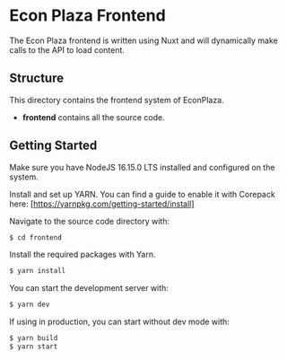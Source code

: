 # Econ Plaza Frontend

The Econ Plaza frontend is written using Nuxt and will dynamically make calls to the API to load content.

## Structure

This directory contains the frontend system of EconPlaza.

* **frontend** contains all the source code.

## Getting Started

Make sure you have NodeJS 16.15.0 LTS installed and configured on the system.

Install and set up YARN. You can find a guide to enable it with Corepack here: [https://yarnpkg.com/getting-started/install]

Navigate to the source code directory with:

```bash
$ cd frontend
```

Install the required packages with Yarn.

```bash
$ yarn install
```

You can start the development server with:

```bash
$ yarn dev
```

If using in production, you can start without dev mode with:

```bash
$ yarn build
$ yarn start
```
